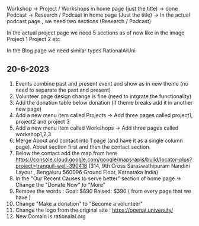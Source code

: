 Workshop -> Project / Workshops in home page (just the title) -> done
Podcast -> Research / Podcast in home page (Just the title) -> 
    In the actual podcast page , we need two sections (Research / Podcast)

In the actual project page we need 5 sections as of now like in the image 
    Project 1
    Project 2 etc

In the Blog page we need similar types
RationalAiUni




20-6-2023
----------------

1. Events combine past and present event and show as in new theme (no need to separate the past and present)
2. Volunteer page design change is fine (need to intgrate the functionality)
3. Add the donation table below donation (if theme breaks add it in another new page)
4. Add a new menu item called Projects -> Add three pages called project1, project2 and project 3
5. Add a new menu item called Workshops -> Add three pages called workshop1,2,3
6. Merge About and contact into 1 page (and have it as a single column page). About section first and then the contact section.
7. Below the contact add the map from here https://console.cloud.google.com/google/maps-apis/build/locator-plus?project=tranquil-well-390418
(314, 9th Cross Saraswathipuram Nandini Layout , Bengaluru 560096
Ground Floor, Karnataka India)
8. In the "Our Recent Causes to serve better" section of home page -> Change the "Donate Now" to "More"
9. Remove the words : Goal: $890 Raised: $390 ( from every page that we have )
10. Change "Make a donation" to "Become a volunteer"
11. Change the logo from the original site : https://openai.university/ 
12. New Domain is rationalai.org




